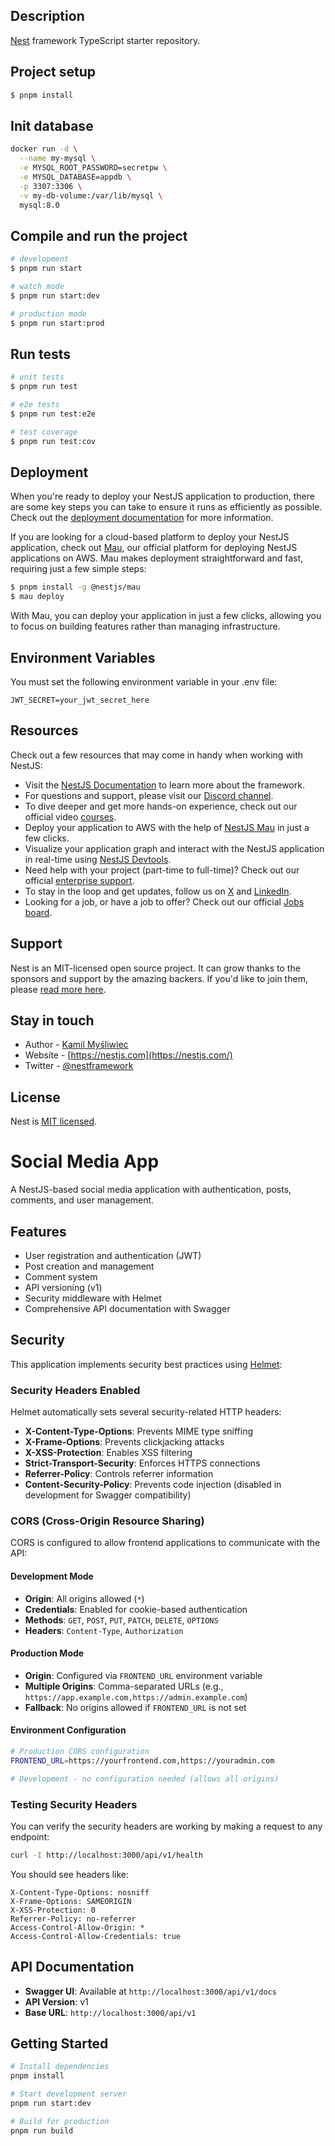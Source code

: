 ## Description

[Nest](https://github.com/nestjs/nest) framework TypeScript starter repository.

## Project setup

```bash
$ pnpm install
```

## Init database

```bash
docker run -d \
  --name my-mysql \
  -e MYSQL_ROOT_PASSWORD=secretpw \
  -e MYSQL_DATABASE=appdb \
  -p 3307:3306 \
  -v my-db-volume:/var/lib/mysql \
  mysql:8.0
```

## Compile and run the project

```bash
# development
$ pnpm run start

# watch mode
$ pnpm run start:dev

# production mode
$ pnpm run start:prod
```

## Run tests

```bash
# unit tests
$ pnpm run test

# e2e tests
$ pnpm run test:e2e

# test coverage
$ pnpm run test:cov
```

## Deployment

When you're ready to deploy your NestJS application to production, there are some key steps you can take to ensure it runs as efficiently as possible. Check out the [deployment documentation](https://docs.nestjs.com/deployment) for more information.

If you are looking for a cloud-based platform to deploy your NestJS application, check out [Mau](https://mau.nestjs.com), our official platform for deploying NestJS applications on AWS. Mau makes deployment straightforward and fast, requiring just a few simple steps:

```bash
$ pnpm install -g @nestjs/mau
$ mau deploy
```

With Mau, you can deploy your application in just a few clicks, allowing you to focus on building features rather than managing infrastructure.

## Environment Variables

You must set the following environment variable in your .env file:

```
JWT_SECRET=your_jwt_secret_here
```

## Resources

Check out a few resources that may come in handy when working with NestJS:

- Visit the [NestJS Documentation](https://docs.nestjs.com) to learn more about the framework.
- For questions and support, please visit our [Discord channel](https://discord.gg/G7Qnnhy).
- To dive deeper and get more hands-on experience, check out our official video [courses](https://courses.nestjs.com/).
- Deploy your application to AWS with the help of [NestJS Mau](https://mau.nestjs.com) in just a few clicks.
- Visualize your application graph and interact with the NestJS application in real-time using [NestJS Devtools](https://devtools.nestjs.com).
- Need help with your project (part-time to full-time)? Check out our official [enterprise support](https://enterprise.nestjs.com).
- To stay in the loop and get updates, follow us on [X](https://x.com/nestframework) and [LinkedIn](https://linkedin.com/company/nestjs).
- Looking for a job, or have a job to offer? Check out our official [Jobs board](https://jobs.nestjs.com).

## Support

Nest is an MIT-licensed open source project. It can grow thanks to the sponsors and support by the amazing backers. If you'd like to join them, please [read more here](https://docs.nestjs.com/support).

## Stay in touch

- Author - [Kamil Myśliwiec](https://twitter.com/kammysliwiec)
- Website - [https://nestjs.com](https://nestjs.com/)
- Twitter - [@nestframework](https://twitter.com/nestframework)

## License

Nest is [MIT licensed](https://github.com/nestjs/nest/blob/master/LICENSE).

# Social Media App

A NestJS-based social media application with authentication, posts, comments, and user management.

## Features

- User registration and authentication (JWT)
- Post creation and management
- Comment system
- API versioning (v1)
- Security middleware with Helmet
- Comprehensive API documentation with Swagger

## Security

This application implements security best practices using [Helmet](https://helmetjs.github.io/):

### Security Headers Enabled

Helmet automatically sets several security-related HTTP headers:

- **X-Content-Type-Options**: Prevents MIME type sniffing
- **X-Frame-Options**: Prevents clickjacking attacks  
- **X-XSS-Protection**: Enables XSS filtering
- **Strict-Transport-Security**: Enforces HTTPS connections
- **Referrer-Policy**: Controls referrer information
- **Content-Security-Policy**: Prevents code injection (disabled in development for Swagger compatibility)

### CORS (Cross-Origin Resource Sharing)

CORS is configured to allow frontend applications to communicate with the API:

#### Development Mode
- **Origin**: All origins allowed (`*`)
- **Credentials**: Enabled for cookie-based authentication
- **Methods**: `GET`, `POST`, `PUT`, `PATCH`, `DELETE`, `OPTIONS`
- **Headers**: `Content-Type`, `Authorization`

#### Production Mode
- **Origin**: Configured via `FRONTEND_URL` environment variable
- **Multiple Origins**: Comma-separated URLs (e.g., `https://app.example.com,https://admin.example.com`)
- **Fallback**: No origins allowed if `FRONTEND_URL` is not set

#### Environment Configuration

```bash
# Production CORS configuration
FRONTEND_URL=https://yourfrontend.com,https://youradmin.com

# Development - no configuration needed (allows all origins)
```

### Testing Security Headers

You can verify the security headers are working by making a request to any endpoint:

```bash
curl -I http://localhost:3000/api/v1/health
```

You should see headers like:
```
X-Content-Type-Options: nosniff
X-Frame-Options: SAMEORIGIN
X-XSS-Protection: 0
Referrer-Policy: no-referrer
Access-Control-Allow-Origin: *
Access-Control-Allow-Credentials: true
```

## API Documentation

- **Swagger UI**: Available at `http://localhost:3000/api/v1/docs`
- **API Version**: v1
- **Base URL**: `http://localhost:3000/api/v1`

## Getting Started

```bash
# Install dependencies
pnpm install

# Start development server
pnpm run start:dev

# Build for production
pnpm run build
```
